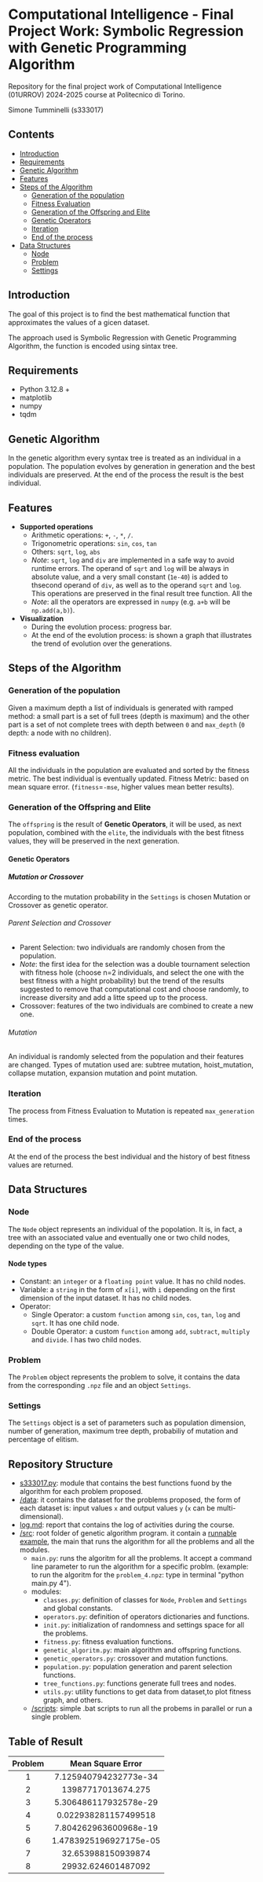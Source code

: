# Computational Intelligence - Final Project Work: Symbolic Regression with Genetic Programming Algorithm
Repository for the final project work of Computational Intelligence (01URROV) 2024-2025 course at Politecnico di Torino.

Simone Tumminelli (s333017)


## Contents
- [Introduction](#introduction)
- [Requirements](#requirements)
- [Genetic Algorithm](#genetic-algorithm)
- [Features](#features)
- [Steps of the Algorithm](#steps-of-the-algorithm)
  - [Generation of the population](#generation-of-the-population)
  - [Fitness Evaluation](#fitness-evaluation)
  - [Generation of the Offspring and Elite](#generation-of-the-offspring-and-elite)
  - [Genetic Operators](#genetic-operators)
  - [Iteration](#iteration)
  - [End of the process](#end-of-the-process)
- [Data Structures](#data-structures)
  - [Node](#node)
  - [Problem](#problem)
  - [Settings](#settings)



## Introduction
The goal of this project is to find the best mathematical function that approximates the values of a gicen dataset.

The approach used is Symbolic Regression with Genetic Programming Algorithm, the function is encoded using sintax tree.



## Requirements
- Python 3.12.8 +
- matplotlib
- numpy
- tqdm



## Genetic Algorithm
In the genetic algorithm every syntax tree is treated as an individual in a population. The population evolves by generation in generation and the best individuals are preserved. At the end of the process the result is the best individual.


## Features
- **Supported operations**
  - Arithmetic operations: `+`, `-`, `*`, `/`.
  - Trigonometric operations: `sin`, `cos`, `tan`
  - Others: `sqrt`, `log`, `abs`
  - *Note*: `sqrt`, `log` and `div` are implemented in a safe way to avoid runtime errors. The operand of `sqrt` and `log` will be always in absolute value, and a very small constant (`1e-40`) is added to thsecond operand of `div`, as well as to the operand `sqrt` and `log`. This operations are preserved in the final result tree function.
  All the 
  - *Note*: all the operators are expressed in `numpy` (e.g. `a+b` will be `np.add(a,b)`).
- **Visualization**
  - During the evolution process: progress bar.
  - At the end of the evolution process: is shown a graph that illustrates the trend of evolution over the generations.


## Steps of the Algorithm
### Generation of the population
Given a maximum depth a list of individuals is generated with ramped method: a small part is a set of full trees (depth is maximum) and the other part is a set of not complete trees with depth between `0` and `max_depth` (`0` depth: a node with no children).

### Fitness evaluation
All the individuals in the population are evaluated and sorted by the fitness metric. The best individual is eventually updated.
Fitness Metric: based on mean square error. (`fitness`=`-mse`, higher values mean better results).

### Generation of the Offspring and Elite
The `offspring` is the result of **Genetic Operators**, it will be used, as next population, combined with the `elite`, the individuals with the best fitness values, they will be preserved in the next generation.

#### Genetic Operators
##### Mutation or Crossover
According to the mutation probability in the `Settings` is chosen Mutation or Crossover as genetic operator.
###### Parent Selection and Crossover
- Parent Selection: two individuals are randomly chosen from the population.
- *Note*: the first idea for the selection was a double tournament selection with fitness hole (choose n=2 individuals, and select the one with the best fitness with a hight probability) but the trend of the results suggested to remove that computational cost and choose randomly, to increase diversity and add a litte speed up to the process.
- Crossover: features of the two individuals are combined to create a new one.
###### Mutation
An individual is randomly selected from the population and their features are changed. Types of mutation used are: subtree mutation, hoist_mutation, collapse mutation, expansion mutation and point mutation.

### Iteration
The process from Fitness Evaluation to Mutation is repeated `max_generation` times.

### End of the process
At the end of the process the best individual and the history of best fitness values are returned.


## Data Structures
### Node
The `Node` object represents an individual of the popolation. It is, in fact, a tree with an associated value and eventually one or two child nodes, depending on the type of the value.
#### Node types
- Constant: an `integer` or a `floating point` value. It has no child nodes.
- Variable: a `string` in the form of `x[i]`, with `i` depending on the first dimension of the input dataset. It has no child nodes.
- Operator:
  - Single Operator: a custom `function` among `sin`, `cos`, `tan`, `log` and `sqrt`. It has one child node.
  - Double Operator: a custom `function` among `add`, `subtract`, `multiply` and `divide`. I has two child nodes.
### Problem
The `Problem` object represents the problem to solve, it contains the data from the corresponding `.npz` file and an object `Settings`.
### Settings
The `Settings` object is a set of parameters such as population dimension, number of generation, maximum tree depth, probabiliy of mutation and percentage of elitism.


## Repository Structure
- [s333017.py](./s333017.py): module that contains the best functions fuond by the algorithm for each problem proposed.
- [/data](./data/): it contains the dataset for the problems proposed, the form of each dataset is: input values `x` and output values `y` (`x` can be multi-dimensional).
- [log.md](./log.md): report that contains the log of activities during the course.
- [/src](./src/): root folder of genetic algorithm program. it contain a [runnable example](./src/example.ipynb), the main that runs the algorithm for all the problems and all the modules.
  - `main.py`: runs the algoritm for all the problems. It accept a command line parameter to run the algorithm for a specific problm. (example: to run the algoritm for the `problem_4.npz`: type in terminal "python main.py 4").
  - modules: 
    - `classes.py`: definition of classes for `Node`, `Problem` and `Settings` and global constants.
    - `operators.py`: definition of operators dictionaries and functions.
    - `init.py`: initialization of randomness and settings space for all the problems.
    - `fitness.py`: fitness evaluation functions.
    - `genetic_algoritm.py`: main algorithm and offspring functions.
    - `genetic_operators.py`: crossover and mutation functions.
    - `population.py`: population generation and parent selection functions.
    - `tree_functions.py`: functions generate full trees and nodes.
    - `utils.py`: utility functions to get data from dataset,to plot fitness graph, and others.
  - [/scripts](./src/scripts/): simple .bat scripts to run all the probems in parallel or run a single problem.


## Table of Result
| Problem | Mean Square Error      |
|:-------:|:----------------------:|
| 1       | 7.125940794232773e-34  |
| 2       | 13987717013674.275     |
| 3       | 5.306486117932578e-29  |
| 4       | 0.022938281157499518   |
| 5       | 7.804262963600968e-19  |
| 6       | 1.4783925196927175e-05 |
| 7       | 32.653988150939874     |
| 8       | 29932.624601487092     |


